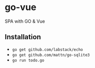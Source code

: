 # go-vue
SPA with GO &amp; Vue

## Installation
- `go get github.com/labstack/echo`
- `go get github.com/mattn/go-sqlite3`
- `go run todo.go`